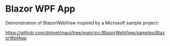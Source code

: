 ﻿# Blazor WPF App

Demonstration of BlazorWebView inspired by a Microsoft sample project:

https://github.com/dotnet/maui/tree/main/src/BlazorWebView/samples/BlazorWpfApp